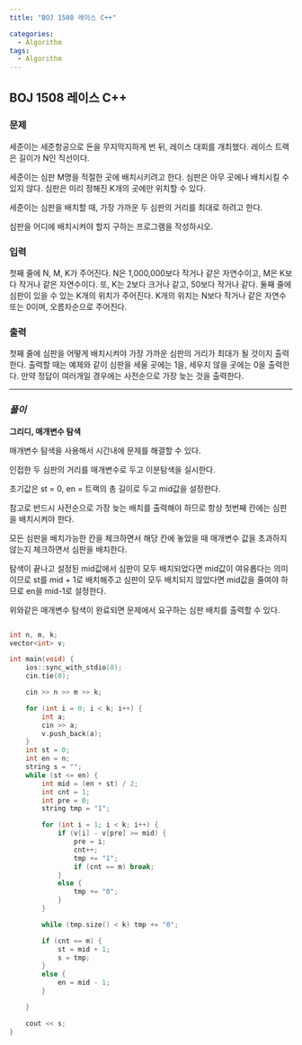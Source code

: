 ```yaml
---
title: "BOJ 1508 레이스 C++"

categories:
  - Algorithm
tags:
  - Algorithm
---
```


## BOJ 1508 레이스 C++

### 문제

세준이는 세준항공으로 돈을 무지막지하게 번 뒤, 레이스 대회를 개최했다. 레이스 트랙은 길이가 N인 직선이다.

세준이는 심판 M명을 적절한 곳에 배치시키려고 한다. 심판은 아무 곳에나 배치시킬 수 있지 않다. 심판은 미리 정해진 K개의 곳에만 위치할 수 있다.

세준이는 심판을 배치할 때, 가장 가까운 두 심판의 거리를 최대로 하려고 한다.

심판을 어디에 배치시켜야 할지 구하는 프로그램을 작성하시오.

### 입력

첫째 줄에 N, M, K가 주어진다. N은 1,000,000보다 작거나 같은 자연수이고, M은 K보다 작거나 같은 자연수이다. 또, K는 2보다 크거나 같고, 50보다 작거나 같다. 둘째 줄에 심판이 있을 수 있는 K개의 위치가 주어진다. K개의 위치는 N보다 작거나 같은 자연수 또는 0이며, 오름차순으로 주어진다.

### 출력

첫째 줄에 심판을 어떻게 배치시켜야 가장 가까운 심판의 거리가 최대가 될 것이지 출력한다. 출력할 때는 예제와 같이 심판을 세울 곳에는 1을, 세우지 않을 곳에는 0을 출력한다. 만약 정답이 여러개일 경우에는 사전순으로 가장 늦는 것을 출력한다.

---

### _풀이_

**그리디, 매개변수 탐색**

매개변수 탐색을 사용해서 시간내에 문제를 해결할 수 있다.

인접한 두 심판의 거리를 매개변수로 두고 이분탐색을 실시한다.

초기값은 st = 0, en = 트랙의 총 길이로 두고 mid값을 설정한다.

참고로 반드시 사전순으로 가장 늦는 배치를 출력해야 하므로 항상 첫번째 칸에는 심판을 배치시켜야 한다.

모든 심판을 배치가능한 칸을 체크하면서 해당 칸에 놓았을 때 매개변수 값을 초과하지 않는지 체크하면서 심판을 배치한다.

탐색이 끝나고 설정된 mid값에서 심판이 모두 배치되었다면 mid값이 여유롭다는 의미 이므로 st를 mid + 1로 배치해주고 심판이 모두 배치되지 않았다면 mid값을 줄여야 하므로 en을 mid-1로 설정한다.

위와같은 매개변수 탐색이 완료되면 문제에서 요구하는 심판 배치를 출력할 수 있다.

```c++

int n, m, k;
vector<int> v;

int main(void) {
    ios::sync_with_stdio(0);
    cin.tie(0);

    cin >> n >> m >> k;

    for (int i = 0; i < k; i++) {
        int a;
        cin >> a;
        v.push_back(a);
    }
    int st = 0;
    int en = n;
    string s = "";
    while (st <= en) {
        int mid = (en + st) / 2;
        int cnt = 1;
        int pre = 0;
        string tmp = "1";

        for (int i = 1; i < k; i++) {
            if (v[i] - v[pre] >= mid) {
                pre = i;
                cnt++;
                tmp += "1";
                if (cnt == m) break;
            }
            else {
                tmp += "0";
            }
        }

        while (tmp.size() < k) tmp += "0";

        if (cnt == m) {
            st = mid + 1;
            s = tmp;
        }
        else {
            en = mid - 1;
        }

    }

    cout << s;
}

```
